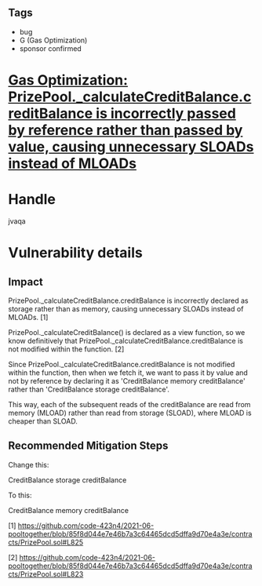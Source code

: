 ## Tags

- bug
- G (Gas Optimization)
- sponsor confirmed

# [Gas Optimization: PrizePool._calculateCreditBalance.creditBalance is incorrectly passed by reference rather than passed by value, causing unnecessary SLOADs instead of MLOADs](https://github.com/code-423n4/2021-06-pooltogether-findings/issues/24) 

# Handle

jvaqa


# Vulnerability details

## Impact
PrizePool._calculateCreditBalance.creditBalance is incorrectly declared as storage rather than as memory, causing unnecessary SLOADs instead of MLOADs. [1]

PrizePool._calculateCreditBalance() is declared as a view function, so we know definitively that PrizePool._calculateCreditBalance.creditBalance is not modified within the function. [2]

Since PrizePool._calculateCreditBalance.creditBalance is not modified within the function, then when we fetch it, we want to pass it by value and not by reference by declaring it as 'CreditBalance memory creditBalance' rather than 'CreditBalance storage creditBalance'. 

This way, each of the subsequent reads of the creditBalance are read from memory (MLOAD) rather than read from storage (SLOAD), where MLOAD is cheaper than SLOAD.

## Recommended Mitigation Steps

Change this:

CreditBalance storage creditBalance

To this:

CreditBalance memory creditBalance


[1] https://github.com/code-423n4/2021-06-pooltogether/blob/85f8d044e7e46b7a3c64465dcd5dffa9d70e4a3e/contracts/PrizePool.sol#L825

[2] https://github.com/code-423n4/2021-06-pooltogether/blob/85f8d044e7e46b7a3c64465dcd5dffa9d70e4a3e/contracts/PrizePool.sol#L823

